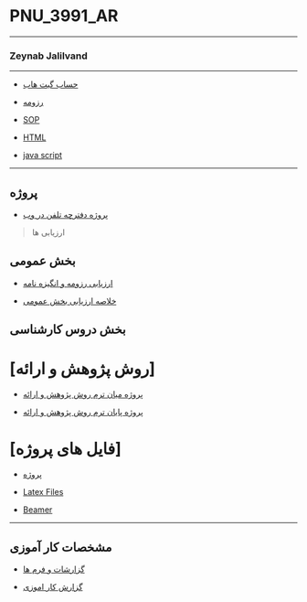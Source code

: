 # PNU_3991_AR
---------
### Zeynab Jalilvand
 
---
- [حساب گیت هاب](https://github.com/zeynabjalilvand1374/)

- [رزومه](https://github.com/zeynabjalilvand1374/PNU_3991_AR/blob/main/DOC-20201130-WA0003%5B1%5D%20(1).pdf)

- [SOP](https://github.com/zeynabjalilvand1374/PNU_3991_AR/blob/main/4_5924880352307841222.pdf)

- [HTML](https://github.com/zeynabjalilvand1374/PNU_3991_AR/blob/main/4_5940578174306880051.pdf)

- [java script](https://github.com/zeynabjalilvand1374/PNU_3991_AR/blob/main/4_5935867454176626590.pdf)
------------------
## پروژه

- [پروژه دفترچه تلفن در وب](https://github.com/zeynabjalilvand1374/PNU_3991_AR/blob/main/project.pdf)

>  ارزیابی ها
 
## بخش عمومی

- [ارزیابی رزومه و انگیزه نامه](https://github.com/zeynabjalilvand1374/PNU_3991_AR/blob/main/ZJ_CV_CheckList_AR_3991.pdf)

- [خلاصه ارزیابی بخش عمومی](https://github.com/zeynabjalilvand1374/PNU_3991_AR/blob/main/ZJ_GeneralSection_CheckList_AR_3991-1.pdf)

## بخش دروس کارشناسی

# [روش پژوهش و ارائه]

- [پروژه میان ترم روش پژوهش و ارائه]()

- [پروژه پایان ترم روش پژوهش و ارائه]()

# [فایل های پروژه]

- [پروژه](https://github.com/zeynabjalilvand1374/PNU_3991_AR/blob/main/project.pdf)
 
- [Latex Files](https://github.com/zeynabjalilvand1374/PNU_3991_AR/blob/main/zeynab%20jalilvand-Latex(157--160).pdf)

- [Beamer](https://github.com/zeynabjalilvand1374/PNU_3991_AR/blob/main/zeynab%20jalilvand-Beamer(159--160).pdf)
 
------------------
## مشخصات کار آموزی 

- [گزارشات و فرم ها](https://github.com/zeynabjalilvand1374/PNU_3991_AR/blob/main/%D9%81%D8%B1%D9%85%20%D9%87%D8%A7%DB%8C%20%DA%A9%D8%A7%D8%B1%20%D8%A7%D9%85%D9%88%D8%B2%DB%8C.pdf)

- [گزارش کار اموزی](https://github.com/zeynabjalilvand1374/PNU_3991_AR/blob/main/%DA%A9%D8%A7%D8%B1%D8%A2%D9%85%D9%88%D8%B2%DB%8C-1.pdf)
	
